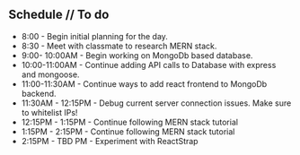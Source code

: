 ## Schedule // To do

* 8:00 - Begin initial planning for the day.
* 8:30 - Meet with classmate to research MERN stack.
* 9:00- 10:00AM - Begin working on MongoDb based database.
* 10:00-11:00AM - Continue adding API calls to Database with express and mongoose.
* 11:00-11:30AM - Continue ways to add react frontend to MongoDb backend.
* 11:30AM - 12:15PM - Debug current server connection issues. Make sure to whitelist IPs!
* 12:15PM - 1:15PM - Continue following MERN stack tutorial
* 1:15PM - 2:15PM - Continue following MERN stack tutorial  
* 2:15PM - TBD PM - Experiment with ReactStrap
